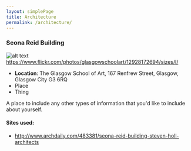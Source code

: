 ```yaml
---
layout: simplePage
title: Architecture
permalink: /architecture/
---
```


### Seona Reid Building

![alt text](https://github.com/mattruston/mattruston.github.io/blob/master/images/Seona-Reid-Building.jpg?raw=true)
<https://www.flickr.com/photos/glasgowschoolart/12928172694/sizes/l/>

- **Location**: The Glasgow School of Art, 167 Renfrew Street, Glasgow, Glasgow City G3 6RQ
- Place
- Thing

A place to include any other types of information that you'd like to include about yourself.

#### Sites used: ####

- http://www.archdaily.com/483381/seona-reid-building-steven-holl-architects